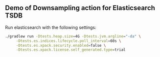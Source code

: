 ## Demo of Downsampling action for Elasticsearch TSDB

Run elasticsearch with the following settings:

```sh
./gradlew run -Dtests.heap.size=4G -Dtests.jvm.argline="-da" \
     -Dtests.es.indices.lifecycle.poll_interval=60s \
     -Dtests.es.xpack.security.enabled=false \
     -Dtests.es.xpack.license.self_generated.type=trial
```
